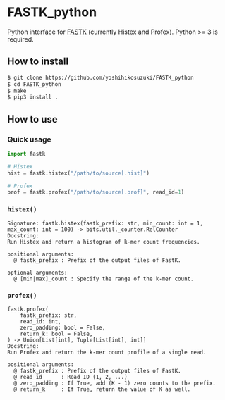 # FASTK_python

Python interface for [FASTK](https://github.com/thegenemyers/FASTK) (currently Histex and Profex). Python >= 3 is required.

## How to install

```bash
$ git clone https://github.com/yoshihikosuzuki/FASTK_python
$ cd FASTK_python
$ make
$ pip3 install .
```

## How to use

### Quick usage

```python
import fastk

# Histex
hist = fastk.histex("/path/to/source[.hist]")

# Profex
prof = fastk.profex("/path/to/source[.prof]", read_id=1)
```

### `histex()`

```
Signature: fastk.histex(fastk_prefix: str, min_count: int = 1, max_count: int = 100) -> bits.util._counter.RelCounter
Docstring:
Run Histex and return a histogram of k-mer count frequencies.

positional arguments:
  @ fastk_prefix : Prefix of the output files of FastK.

optional arguments:
  @ [min|max]_count : Specify the range of the k-mer count.
```

### `profex()`

```
fastk.profex(
    fastk_prefix: str,
    read_id: int,
    zero_padding: bool = False,
    return_k: bool = False,
) -> Union[List[int], Tuple[List[int], int]]
Docstring:
Run Profex and return the k-mer count profile of a single read.

positional arguments:
  @ fastk_prefix : Prefix of the output files of FastK.
  @ read_id      : Read ID (1, 2, ...)
  @ zero_padding : If True, add (K - 1) zero counts to the prefix.
  @ return_k     : If True, return the value of K as well.
```
